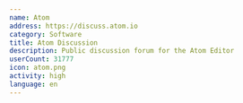 ```yaml
---
name: Atom
address: https://discuss.atom.io
category: Software
title: Atom Discussion
description: Public discussion forum for the Atom Editor
userCount: 31777
icon: atom.png
activity: high
language: en
---
```

